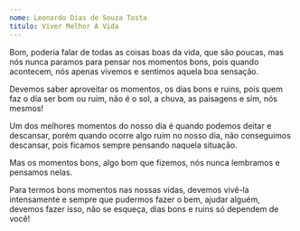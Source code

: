 ```yaml
---
nome: Leonardo Dias de Souza Tosta
titulo: Viver Melhor A Vida
---
```


Bom, poderia falar de todas as coisas boas da vida, que são poucas, mas nós nunca paramos para pensar nos momentos bons, pois quando acontecem, nós apenas vivemos e sentimos aquela boa sensação.

Devemos saber aproveitar os momentos, os dias bons e ruins, pois quem faz o dia ser bom ou ruim, não é o sol, a chuva, as paisagens e sim, nós mesmos!

Um dos melhores momentos do nosso dia é quando podemos deitar e descansar, porém quando ocorre algo ruim no nosso dia, não conseguimos descansar, pois ficamos sempre pensando naquela situação.

Mas os momentos bons, algo bom que fizemos, nós nunca lembramos e pensamos nelas.

Para termos bons momentos nas nossas vidas, devemos vivê-la intensamente e sempre que pudermos fazer o bem, ajudar alguém, devemos fazer isso, não se esqueça, dias bons e ruins só dependem de você!
